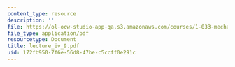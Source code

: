 ```yaml
---
content_type: resource
description: ''
file: https://ol-ocw-studio-app-qa.s3.amazonaws.com/courses/1-033-mechanics-of-material-systems-an-energy-approach-fall-2003/172fb9507f6e56d847bec5ccff0e291c_lecture_iv_9.pdf
file_type: application/pdf
resourcetype: Document
title: lecture_iv_9.pdf
uid: 172fb950-7f6e-56d8-47be-c5ccff0e291c
---
```

